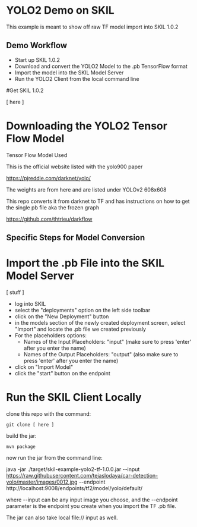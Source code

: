 # YOLO2 Demo on SKIL

This example is meant to show off raw TF model import into SKIL 1.0.2


## Demo Workflow
* Start up SKIL 1.0.2
* Download and convert the YOLO2 Model to the .pb TensorFlow format
* Import the model into the SKIL Model Server
* Run the YOLO2 Client from the local command line

#Get SKIL 1.0.2

[ here ]



# Downloading the YOLO2 Tensor Flow Model

Tensor Flow Model Used

This is the official website listed with the yolo900 paper 

https://pjreddie.com/darknet/yolo/

The weights are from here and are listed under YOLOv2 608x608


This repo converts it from darknet to TF and has instructions on how to get the single pb file aka the frozen graph

https://github.com/thtrieu/darkflow

## Specific Steps for Model Conversion


# Import the .pb File into the SKIL Model Server

[ stuff ]
* log into SKIL
* select the "deployments" option on the left side toolbar
* click on the "New Deployment" button
* in the models section of the newly created deployment screen, select "Import" and locate the .pb file we created previously
* For the placeholders options:
   * Names of the Input Placeholders: "input" (make sure to press 'enter' after you enter the name)
   * Names of the Output Placeholders: "output" (also make sure to press 'enter' after you enter the name)
* click on "Import Model" 
* click the "start" button on the endpoint


# Run the SKIL Client Locally

clone this repo with the command:
```
git clone [ here ]
```
build the jar:
```
mvn package
```
now run the jar from the command line:

java -jar ./target/skil-example-yolo2-tf-1.0.0.jar --input https://raw.githubusercontent.com/tejaslodaya/car-detection-yolo/master/images/0012.jpg --endpoint http://localhost:9008/endpoints/tf2/model/yolo/default/

where --input can be any input image you choose, and the --endpoint parameter is the endpoint you create when you import the TF .pb file.

The jar can also take local file:// input as well.
